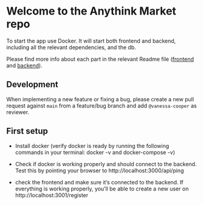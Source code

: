 # Welcome to the Anythink Market repo

To start the app use Docker. It will start both frontend and backend, including all the relevant dependencies, and the db.

Please find more info about each part in the relevant Readme file ([frontend](frontend/readme.md) and [backend](backend/README.md)).

## Development

When implementing a new feature or fixing a bug, please create a new pull request against `main` from a feature/bug branch and add `@vanessa-cooper` as reviewer.

## First setup

- Install docker (verify docker is ready by running the following commands in your terminal: docker -v and docker-compose -v)

- Check if docker is working properly and should connect to the backend. Test this by pointing your browser to http://localhost:3000/api/ping

- check the frontend and make sure it’s connected to the backend. If everything is working properly, you’ll be able to create a new user on http://localhost:3001/register
